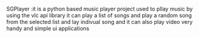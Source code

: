 SGPlayer :it is  a python based music player project used to pllay music by using the vlc api library it can play
a list of songs and play a random song from the selected list and lay indivual song and it can also play video 
very handy and simple ui applications
